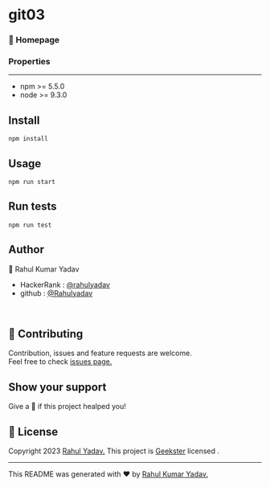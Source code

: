 # git03
 ### :house_with_garden: Homepage
 
 ### Properties
 ---
 * npm >= 5.5.0
 * node >= 9.3.0

 
 ## Install
 
 ```
 npm install
 ```
 ## Usage
 
 ```
 npm run start
 ```
 ## Run tests
 
 ```
 npm run test
 ```
 ## Author
 
 :bust_in_silhouette: Rahul Kumar Yadav
 * HackerRank : [@rahulyadav](https://www.hackerrank.com/rahulyadav90444?hr_r=1 "Hackerrank")
 * github : [@Rahulyadav](https://github.com//ra266 "github")
 <br>
 
 ## :handshake: Contributing
 
 Contribution, issues and feature requests are welcome.
 <br>
 Feel free to check [issues page.](https://www.geekster.in/)
 <br> 
 
 ## Show your support

 Give a :star2: if this project healped you!

## :memo: License

Copyright 2023 [Rahul Yadav.](https://www.linkedin.com/in/rahulyadav90444)
This project is [Geekster](https://www.geekster.in/) licensed .

___
This README was generated with :heart: by [Rahul Kumar Yadav.](https://instagram.com/_rahulydv7408?igshid=ZDdkNTZiNTM=)
